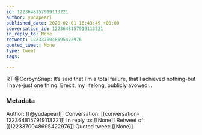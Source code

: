 ```yaml
---
id: 1223648157919113221
author: yudapearl
published_date: 2020-02-01 16:43:49 +00:00
conversation_id: 1223648157919113221
in_reply_to: None
retweet: 1223370048695422976
quoted_tweet: None
type: tweet
tags:

---
```


RT @CorbynSnap: It’s said that I’m a total failure, that I achieved nothing-but I have-just one thing: Brexit, my lifelong, publicly avowed…

### Metadata

Author: [[@yudapearl]]
Conversation: [[conversation-1223648157919113221]]
In reply to: [[None]]
Retweet of: [[1223370048695422976]]
Quoted tweet: [[None]]
